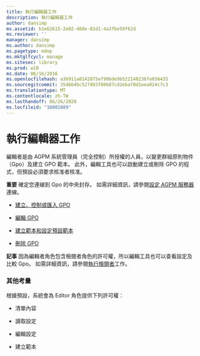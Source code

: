 ```yaml
---
title: 執行編輯器工作
description: 執行編輯器工作
author: dansimp
ms.assetid: b1e62615-2e02-460e-81d1-4a3fbe59f62d
ms.reviewer: ''
manager: dansimp
ms.author: dansimp
ms.pagetype: mdop
ms.mktglfcycl: manage
ms.sitesec: library
ms.prod: w10
ms.date: 06/16/2016
ms.openlocfilehash: a3b911a0142875ef906de9b522148236fe656435
ms.sourcegitcommit: 354664bc527d93f80687cd2eba70d1eea024c7c3
ms.translationtype: MT
ms.contentlocale: zh-TW
ms.lasthandoff: 06/26/2020
ms.locfileid: "10801889"
---
```

# 執行編輯器工作


編輯者是由 AGPM 系統管理員（完全控制）所授權的人員，以變更群組原則物件（Gpo）及建立 GPO 範本。 此外，編輯工具也可以啟動建立或刪除 GPO 的程式，但預設必須要求核准者核准。

**重要** 確定您連線到 Gpo 的中央封存。 如需詳細資訊，請參閱[設定 AGPM 服務器](configure-the-agpm-server-connection-reviewer.md)連線。

 

-   [建立、控制或匯入 GPO](creating-controlling-or-importing-a-gpo-editor.md)

-   [編輯 GPO](editing-a-gpo.md)

-   [建立範本和設定預設範本](creating-a-template-and-setting-a-default-template.md)

-   [刪除 GPO](delete-a-gpo-editor.md)

**記事** 因為編輯者角色包含檢閱者角色的許可權，所以編輯工具也可以查看設定及比較 Gpo。 如需詳細資訊，請參閱[執行檢閱者](performing-reviewer-tasks.md)工作。

 

### 其他考量

根據預設，系統會為 Editor 角色提供下列許可權：

-   清單內容

-   讀取設定

-   編輯設定

-   建立範本

 

 





